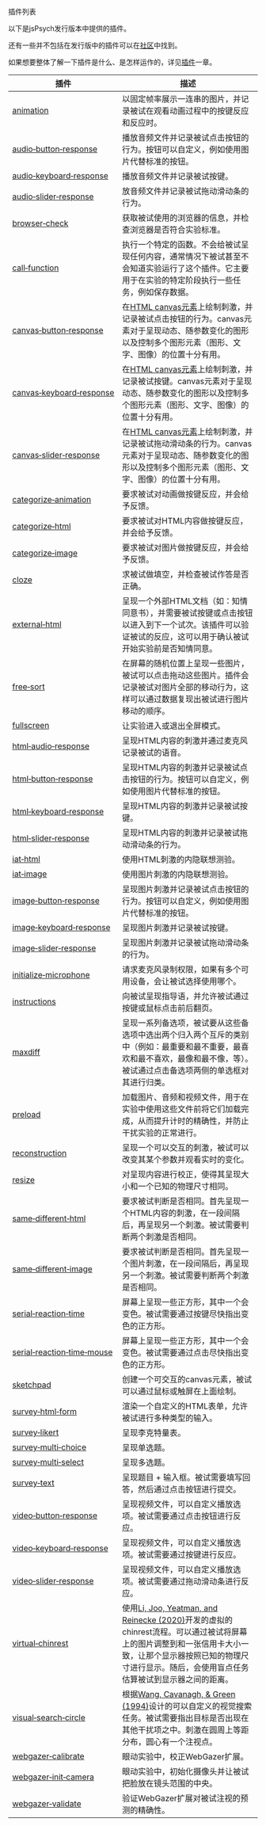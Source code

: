  插件列表

以下是jsPsych发行版本中提供的插件。

还有一些并不包括在发行版中的插件可以在[社区](https://github.com/jspsych/jspsych-contrib)中找到。

如果想要整体了解一下插件是什么、是怎样运作的，详见[插件](../overview/plugins.md)一章。

插件 | 描述
------ | -----------
[animation](animation.md) | 以固定帧率展示一连串的图片，并记录被试在观看动画过程中的按键反应和反应时。 
[audio&#8209;button&#8209;response](audio-button-response.md) | 播放音频文件并记录被试点击按钮的行为。按钮可以自定义，例如使用图片代替标准的按钮。
[audio&#8209;keyboard&#8209;response](audio-keyboard-response.md) | 播放音频文件并记录被试按键。
[audio&#8209;slider&#8209;response](audio-slider-response.md) | 放音频文件并记录被试拖动滑动条的行为。 
[browser&#8209;check](browser-check.md) | 获取被试使用的浏览器的信息，并检查浏览器是否符合实验标准。
[call&#8209;function](call-function.md) | 执行一个特定的函数。不会给被试呈现任何内容，通常情况下被试甚至不会知道实验运行了这个插件。它主要用于在实验的特定阶段执行一些任务，例如保存数据。
[canvas&#8209;button&#8209;response](canvas-button-response.md) | 在[HTML canvas元素](https://www.w3schools.com/html/html5_canvas.asp)上绘制刺激，并记录被试点击按钮的行为。canvas元素对于呈现动态、随参数变化的图形以及控制多个图形元素（图形、文字、图像）的位置十分有用。
[canvas&#8209;keyboard&#8209;response](canvas-keyboard-response) | 在[HTML canvas元素](https://www.w3schools.com/html/html5_canvas.asp)上绘制刺激，并记录被试按键。canvas元素对于呈现动态、随参数变化的图形以及控制多个图形元素（图形、文字、图像）的位置十分有用。
[canvas&#8209;slider&#8209;response](canvas-slider-response.md) | 在[HTML canvas元素](https://www.w3schools.com/html/html5_canvas.asp)上绘制刺激，并记录被试拖动滑动条的行为。canvas元素对于呈现动态、随参数变化的图形以及控制多个图形元素（图形、文字、图像）的位置十分有用。
[categorize&#8209;animation](categorize-animation.md) | 要求被试对动画做按键反应，并会给予反馈。
[categorize&#8209;html](categorize-html.md) | 要求被试对HTML内容做按键反应，并会给予反馈。
[categorize&#8209;image](categorize-image.md) | 要求被试对图片做按键反应，并会给予反馈。
[cloze](cloze) | 求被试做填空，并检查被试作答是否正确。
[external&#8209;html](external-html.md) | 呈现一个外部HTML文档（如：知情同意书），并需要被试按键或点击按钮以进入到下一个试次。该插件可以验证被试的反应，这可以用于确认被试开始实验前是否知情同意。
[free&#8209;sort](free-sort.md) | 在屏幕的随机位置上呈现一些图片，被试可以点击拖动这些图片。插件会记录被试对图片全部的移动行为，这样可以通过数据复现出被试进行图片移动的顺序。
[fullscreen](fullscreen.md) | 让实验进入或退出全屏模式。
[html&#8209;audio&#8209;response](html-audio-response.md) | 呈现HTML内容的刺激并通过麦克风记录被试的语音。
[html&#8209;button&#8209;response](html-button-response.md) | 呈现HTML内容的刺激并记录被试点击按钮的行为。按钮可以自定义，例如使用图片代替标准的按钮。 
[html&#8209;keyboard&#8209;response](html-keyboard-response.md) | 呈现HTML内容的刺激并记录被试按键。
[html&#8209;slider&#8209;response](html-slider-response.md) | 呈现HTML内容的刺激并记录被试拖动滑动条的行为。
[iat&#8209;html](iat-html.md) | 使用HTML刺激的内隐联想测验。
[iat&#8209;image](iat-image.md) | 使用图片刺激的内隐联想测验。
[image&#8209;button&#8209;response](image-button-response.md) | 呈现图片刺激并记录被试点击按钮的行为。按钮可以自定义，例如使用图片代替标准的按钮。
[image&#8209;keyboard&#8209;response](image-keyboard-response.md) | 呈现图片刺激并记录被试按键。
[image&#8209;slider&#8209;response](image-slider-response.md) | 呈现图片刺激并记录被试拖动滑动条的行为。
[initialize&#8209;microphone](initialize-microphone.md) | 请求麦克风录制权限，如果有多个可用设备，会让被试选择使用哪个。
[instructions](instructions.md) | 向被试呈现指导语，并允许被试通过按键或鼠标点击前后翻页。
[maxdiff](maxdiff.md) | 呈现一系列备选项，被试要从这些备选项中选出两个归入两个互斥的类别中（例如：最重要和最不重要，最喜欢和最不喜欢，最像和最不像，等）。被试通过点击备选项两侧的单选框对其进行归类。
[preload](preload.md) | 加载图片、音频和视频文件，用于在实验中使用这些文件前将它们加载完成，从而提升计时的精确性，并防止干扰实验的正常进行。
[reconstruction](reconstruction.md) | 呈现一个可以交互的刺激，被试可以改变其某个参数并观看实时的变化。
[resize](resize.md) | 对呈现内容进行校正，使得其呈现大小和一个已知的物理尺寸相同。
[same&#8209;different&#8209;html](same-different-html.md) | 要求被试判断是否相同。首先呈现一个HTML内容的刺激，在一段间隔后，再呈现另一个刺激。被试需要判断两个刺激是否相同。
[same&#8209;different&#8209;image](same-different-image.md) | 要求被试判断是否相同。首先呈现一个图片刺激，在一段间隔后，再呈现另一个刺激。被试需要判断两个刺激是否相同。
[serial&#8209;reaction&#8209;time](serial-reaction-time.md) | 屏幕上呈现一些正方形，其中一个会变色。被试需要通过按键尽快指出变色的正方形。
[serial&#8209;reaction&#8209;time&#8209;mouse](serial-reaction-time-mouse.md) | 屏幕上呈现一些正方形，其中一个会变色。被试需要通过点击尽快指出变色的正方形。
[sketchpad](sketchpad.md) | 创建一个可交互的canvas元素，被试可以通过鼠标或触屏在上面绘制。
[survey&#8209;html&#8209;form](survey-html-form.md) | 渲染一个自定义的HTML表单，允许被试进行多种类型的输入。
[survey&#8209;likert](survey-likert.md) | 呈现李克特量表。
[survey&#8209;multi&#8209;choice](survey-multi-choice.md) | 呈现单选题。
[survey&#8209;multi&#8209;select](survey-multi-select.md) | 呈现多选题。
[survey&#8209;text](survey-text.md) | 呈现题目 + 输入框。被试需要填写回答，然后通过点击按钮进行提交。
[video&#8209;button&#8209;response](video-button-response.md) | 呈现视频文件，可以自定义播放选项。被试需要通过点击按钮进行反应。
[video&#8209;keyboard&#8209;response](video-keyboard-response.md) | 呈现视频文件，可以自定义播放选项。被试需要通过按键进行反应。
[video&#8209;slider&#8209;response](video-slider-response.md) | 呈现视频文件，可以自定义播放选项。被试需要通过拖动滑动条进行反应。
[virtual&#8209;chinrest](virtual-chinrest.md) | 使用[Li, Joo, Yeatman, and Reinecke (2020)](https://doi.org/10.1038/s41598-019-57204-1)开发的虚拟的chinrest流程。可以通过被试将屏幕上的图片调整到和一张信用卡大小一致，让那个显示器按照已知的物理尺寸进行显示。随后，会使用盲点任务估算被试到显示器之间的距离。
[visual&#8209;search&#8209;circle](visual-search-circle.md) | 根据[Wang, Cavanagh, & Green (1994)](http://dx.doi.org/10.3758/BF03206946)设计的可以自定义的视觉搜索任务。被试需要指出目标是否出现在其他干扰项之中。刺激在圆周上等距分布，圆心有一个注视点。
[webgazer&#8209;calibrate](webgazer-calibrate.md) | 眼动实验中，校正WebGazer扩展。
[webgazer&#8209;init&#8209;camera](webgazer-init-camera.md) | 眼动实验中，初始化摄像头并让被试把脸放在镜头范围的中央。
[webgazer&#8209;validate](webgazer-validate.md) | 验证WebGazer扩展对被试注视的预测的精确性。
